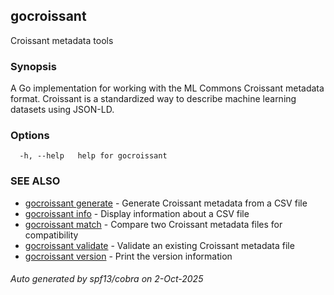 ## gocroissant

Croissant metadata tools

### Synopsis

A Go implementation for working with the ML Commons Croissant metadata format.
Croissant is a standardized way to describe machine learning datasets using JSON-LD.

### Options

```
  -h, --help   help for gocroissant
```

### SEE ALSO

* [gocroissant generate](gocroissant_generate.md)	 - Generate Croissant metadata from a CSV file
* [gocroissant info](gocroissant_info.md)	 - Display information about a CSV file
* [gocroissant match](gocroissant_match.md)	 - Compare two Croissant metadata files for compatibility
* [gocroissant validate](gocroissant_validate.md)	 - Validate an existing Croissant metadata file
* [gocroissant version](gocroissant_version.md)	 - Print the version information

###### Auto generated by spf13/cobra on 2-Oct-2025
